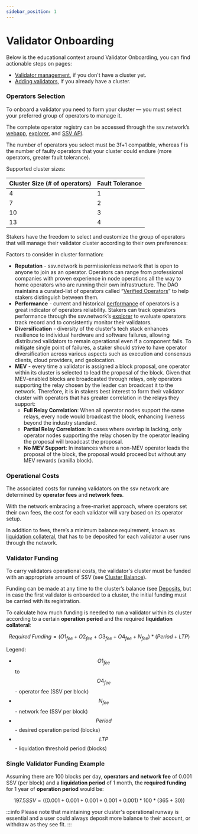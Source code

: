 ```yaml
---
sidebar_position: 1
---
```


# Validator Onboarding

Below is the educational context around Validator Onboarding, you can find actionable steps on pages:
- [Validator management](../validator-management/README.md), if you don't have a cluster yet.
- [Adding validators](../cluster-management/adding-validator-to-existing-cluster.md), if you already have a cluster.

### Operators Selection <a href="#_jm9n7m464k0" id="_jm9n7m464k0"></a>

To onboard a validator you need to form your cluster — you must select your preferred group of operators to manage it.

The complete operator registry can be accessed through the ssv.network’s [webapp](http://app.ssv.network), [explorer](http://explorer.ssv.network), and [SSV API](https://api.ssv.network/documentation/).

The number of operators you select must be 3f+1 compatible, whereas f is the number of faulty operators that your cluster could endure (more operators, greater fault tolerance).

Supported cluster sizes:

| **Cluster Size (# of operators)** | **Fault Tolerance** |
| --------------------------------- | ------------------- |
| 4                                 | 1                   |
| 7                                 | 2                   |
| 10                                | 3                   |
| 13                                | 4                   |

Stakers have the freedom to select and customize the group of operators that will manage their validator cluster according to their own preferences:

Factors to consider in cluster formation:

* **Reputation** - ssv.network is permissionless network that is open to anyone to join as an operator. Operators can range from professional companies with proven experience in node operations all the way to home operators who are running their own infrastructure. The DAO maintains a curated-list of operators called “[Verified Operators](/operators/operator-onboarding/verified-operators)” to help stakers distinguish between them.
* **Performance** -  current and historical [performance](../../learn/performance/) of operators is a great indicator of operators reliability. Stakers can track operators performance through the ssv.network’s [explorer](http://explorer.ssv.network) to evaluate operators track record and to consistently monitor their validators.
* **Diversification** - diversity of the cluster's tech stack enhances resilience to individual hardware and software failures, allowing distributed validators to remain operational even if a component fails. To mitigate single point of failures, a staker should strive to have operator diversification across various aspects such as execution and consensus clients, cloud providers, and geolocation.
* **MEV** - every time a validator is assigned a block proposal, one operator within its cluster is selected to lead the proposal of the block. Given that MEV-enabled blocks are broadcasted through relays, only operators supporting the relay chosen by the leader can broadcast it to the network. Therefore, it is in stakers best interest to form their validator cluster with operators that has greater correlation in the relays they support:
  * **Full Relay Correlation**: When all operator nodes support the same relays, every node would broadcast the block, enhancing liveness beyond the industry standard.
  * **Partial Relay Correlation**: In cases where overlap is lacking, only operator nodes supporting the relay chosen by the operator leading the proposal will broadcast the proposal.
  * **No MEV Support**: In instances where a non-MEV operator leads the proposal of the block, the proposal would proceed but without any MEV rewards (vanilla block).

### Operational Costs <a href="#_jm9n7m464k0" id="_jm9n7m464k0"></a>

The associated costs for running validators on the ssv network are determined by **operator fees** and **network fees**.

With the network embracing a free-market approach, where operators set their own fees, the cost for each validator will vary based on its operator setup.

In addition to fees, there’s a minimum balance requirement, known as [liquidation collateral](../clusters/cluster-balance), that has to be deposited for each validator a user runs through the network.

### Validator Funding <a href="#_kumpogh364aq" id="_kumpogh364aq"></a>

To carry validators operational costs, the validator's cluster must be funded with an appropriate amount of SSV (see [Cluster Balance](../clusters/cluster-balance.md)).

Funding can be made at any time to the cluster’s balance (see [Deposits](../clusters/cluster-balance), but in case the first validator is onboarded to a cluster, the initial funding must be carried with its registration.

To calculate how much funding is needed to run a validator within its cluster according to a certain **operation period** and the required **liquidation collateral**:

$$
Required\;Funding = (O1_{fee} + O2_{fee} + O3_{fee} + O4_{fee} + N_{fee}) * (Period + LTP)
$$

Legend:
* $$O1_{fee}$$ to $$O4_{fee}$$ - operator fee (SSV per block)
* $$N_{fee}$$ - network fee (SSV per block)
* $$Period$$ - desired operation period (blocks)
* $$LTP$$ - liquidation threshold period (blocks)

### Single Validator Funding Example

Assuming there are 100 blocks per day, **operators and network fee** of 0.001 SSV (per block) and a **liquidation period** of 1 month, the **required funding** for 1 year of **operation period** would be:

$$
197.5 SSV = ((0.001 + 0.001 + 0.001 + 0.001 + 0.001) * 100 * (365+30))
$$

:::info
Please note that maintaining your cluster's operational runway is essential and a user could always deposit more balance to their account, or withdraw as they see fit.
:::
